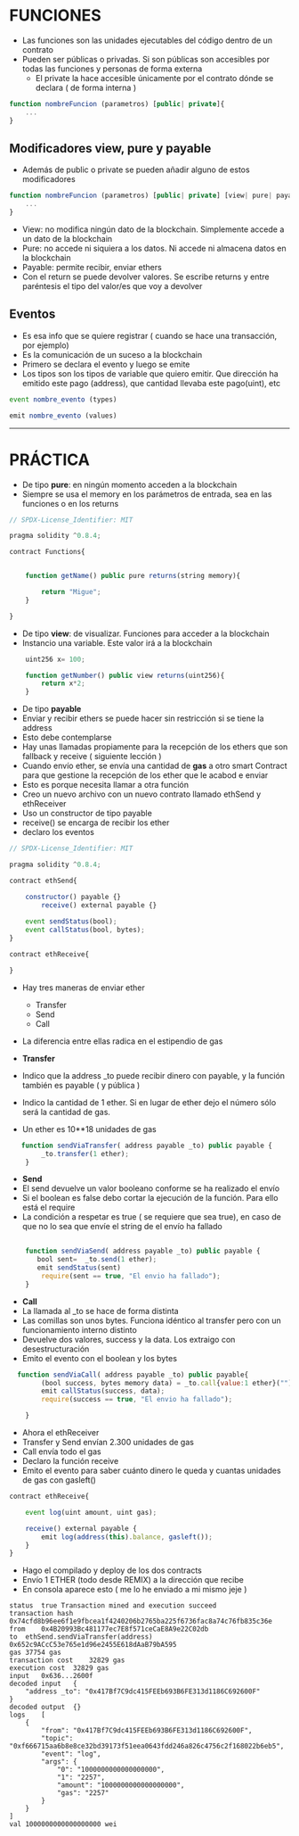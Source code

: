 # FUNCIONES

- Las funciones son las unidades ejecutables del código dentro de un contrato
- Pueden ser públicas o privadas. Si son públicas son accesibles por todas las funciones y personas de forma externa
    - El private la hace accesible únicamente por el contrato dónde se declara ( de forma interna )

~~~js
function nombreFuncion (parametros) [public| private]{
    ...
}
~~~

## Modificadores view, pure y payable

- Además de public o private se pueden añadir alguno de estos modificadores

~~~js
function nombreFuncion (parametros) [public| private] [view| pure| payable][returns (return_types)]{
    ...
}
~~~

- View: no modifica ningún dato de la blockchain. Simplemente accede a un dato de la blockchain
- Pure: no accede ni siquiera a los datos. Ni accede ni almacena datos en la blockchain
- Payable: permite recibir, enviar ethers
- Con el return se puede devolver valores. Se escribe returns y entre paréntesis el tipo del valor/es que voy a devolver

## Eventos

- Es esa info que se quiere registrar ( cuando se hace una transacción, por ejemplo)
- Es la comunicación de un suceso a la blockchain
- Primero se declara el evento y luego se emite
- Los tipos son los tipos de variable que quiero emitir. Que dirección ha emitido este pago (address), que cantidad llevaba este pago(uint), etc

~~~js
event nombre_evento (types)

emit nombre_evento (values)
~~~

------
# PRÁCTICA

- De tipo **pure**: en ningún momento acceden a la blockchain
- Siempre se usa el memory en los parámetros de entrada, sea en las funciones o en los returns

~~~js
// SPDX-License_Identifier: MIT

pragma solidity ^0.8.4;

contract Functions{


    function getName() public pure returns(string memory){

        return "Migue";
    }

}
~~~

- De tipo **view**: de visualizar. Funciones para acceder a la blockchain
- Instancio una variable. Este valor irá a la blockchain

~~~js
    uint256 x= 100;

    function getNumber() public view returns(uint256){
        return x*2;
    } 
~~~

- De tipo **payable**
- Enviar y recibir ethers se puede hacer sin restricción si se tiene la address
- Esto debe contemplarse
- Hay unas llamadas propiamente para la recepción de los ethers que son fallback y receive ( siguiente lección )
- Cuando envío ether, se envía una cantidad de **gas** a otro smart Contract para que gestione la recepción de los ether que le acabod e enviar
- Esto es porque necesita llamar a otra función
- Creo un nuevo archivo con un nuevo contrato llamado ethSend y ethReceiver
- Uso un constructor de tipo payable
- receive() se encarga de recibir los ether
- declaro los eventos

~~~js
// SPDX-License_Identifier: MIT

pragma solidity ^0.8.4;

contract ethSend{

    constructor() payable {}
        receive() external payable {}
    
    event sendStatus(bool);
    event callStatus(bool, bytes);
}

contract ethReceive{

}
~~~

- Hay tres maneras de enviar ether
    - Transfer
    - Send
    - Call
- La diferencia entre ellas radica en el estipendio de gas

- **Transfer**
- Indico que la address _to puede recibir dinero con payable, y la función también es payable ( y pública )
- Indico la cantidad de 1 ether. Si en lugar de ether dejo el número sólo será la cantidad de gas.
- Un ether es 10**18 unidades de gas

~~~js
   function sendViaTransfer( address payable _to) public payable {
        _to.transfer(1 ether);
    }
~~~

- **Send**
- El send devuelve un valor booleano conforme se ha realizado el envío
- Si el boolean es false debo cortar la ejecución de la función. Para ello está el require
- La condición a respetar es true ( se requiere que sea true), en caso de que no lo sea que envíe el string de el envío ha fallado

~~~js
    
    function sendViaSend( address payable _to) public payable {
       bool sent=  _to.send(1 ether);
       emit sendStatus(sent)
        require(sent == true, "El envio ha fallado");
    }
~~~

- **Call**
- La llamada al _to se hace de forma distinta
- Las comillas son unos bytes. Funciona idéntico al transfer pero con un funcionamiento interno distinto
- Devuelve dos valores, success y la data. Los extraigo con desestructuración
- Emito el evento con el boolean y los bytes

~~~js
  function sendViaCall( address payable _to) public payable{
        (bool success, bytes memory data) = _to.call{value:1 ether}("");
        emit callStatus(success, data);
        require(success == true, "El envio ha fallado");

    }
~~~

- Ahora el ethReceiver
- Transfer y Send envían 2.300 unidades de gas
- Call envía todo el gas
- Declaro la función receive
- Emito el evento para saber cuánto dinero le queda y cuantas unidades de gas con gasleft()

~~~js
contract ethReceive{

    event log(uint amount, uint gas);

    receive() external payable {
        emit log(address(this).balance, gasleft());
    }
}
~~~

- Hago el compilado y deploy de los dos contracts
- Envío 1 ETHER (todo desde REMIX) a la dirección que recibe
- En consola aparece esto ( me lo he enviado a mi mismo jeje )
~~~
status	true Transaction mined and execution succeed
transaction hash	0x74cfd8b96ee6f1e9fbcea1f4240206b2765ba225f6736fac8a74c76fb835c36e
from	0x4B20993Bc481177ec7E8f571ceCaE8A9e22C02db
to	ethSend.sendViaTransfer(address) 0x652c9ACcC53e765e1d96e2455E618dAaB79bA595
gas	37754 gas
transaction cost	32829 gas 
execution cost	32829 gas 
input	0x636...2600f
decoded input	{
	"address _to": "0x417Bf7C9dc415FEEb693B6FE313d1186C692600F"
}
decoded output	{}
logs	[
	{
		"from": "0x417Bf7C9dc415FEEb693B6FE313d1186C692600F",
		"topic": "0xf666715aa6b8e8ce32bd39173f51eea0643fdd246a826c4756c2f168022b6eb5",
		"event": "log",
		"args": {
			"0": "1000000000000000000",
			"1": "2257",
			"amount": "1000000000000000000",
			"gas": "2257"
		}
	}
]
val	1000000000000000000 wei
~~~ 